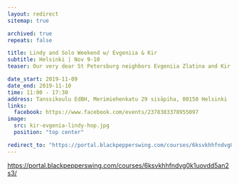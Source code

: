 ```yaml
---
layout: redirect
sitemap: true

archived: true
repeats: false

title: Lindy and Solo Weekend w/ Evgeniia & Kir
subtitle: Helsinki | Nov 9-10
teaser: Our very dear St Petersburg neighbors Evgeniia Zlatina and Kir Rodionov are back in town to share their dance knowledge, style and musicality with you.

date_start: 2019-11-09
date_end: 2019-11-10
time: 11:00 - 17:30
address: Tanssikoulu EdBH, Merimiehenkatu 29 sisäpiha, 00150 Helsinki
links:
  facebook: https://www.facebook.com/events/2378383378955097
image:
  src: kir-evgenia-lindy-hop.jpg
  position: "top center"

redirect_to: "https://portal.blackpepperswing.com/courses/6ksvkhhfndvg0k1uovdd5an2s3/"
---
```


https://portal.blackpepperswing.com/courses/6ksvkhhfndvg0k1uovdd5an2s3/
